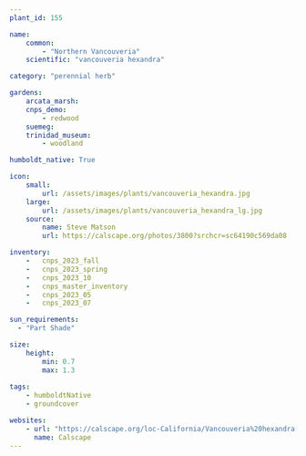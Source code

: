 ```yaml
---
plant_id: 155 

name: 
    common: 
        - "Northern Vancouveria"  
    scientific: "vancouveria hexandra"  

category: "perennial herb"

gardens: 
    arcata_marsh:
    cnps_demo:
        - redwood
    suemeg:
    trinidad_museum:
        - woodland

humboldt_native: True

icon: 
    small: 
        url: /assets/images/plants/vancouveria_hexandra.jpg 
    large: 
        url: /assets/images/plants/vancouveria_hexandra_lg.jpg 
    source: 
        name: Steve Matson 
        url: https://calscape.org/photos/3800?srchcr=sc64190c569da08

inventory: 
    -   cnps_2023_fall
    -   cnps_2023_spring
    -   cnps_2023_10
    -   cnps_master_inventory
    -   cnps_2023_05 
    -   cnps_2023_07 

sun_requirements:
  - "Part Shade"

size:
    height: 
        min: 0.7 
        max: 1.3
 
tags: 
    - humboldtNative
    - groundcover

websites: 
    - url: "https://calscape.org/loc-California/Vancouveria%20hexandra(%20)"
      name: Calscape
---
```

